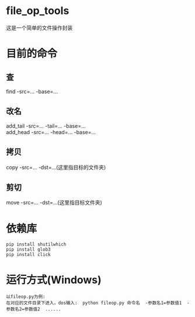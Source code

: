 # file_op_tools
这是一个简单的文件操作封装


# 目前的命令
  ## 查
  find -src=... -base=...
  ## 改名
  add_tail -src=... -tail=...  -base=...  
  add_head -src=... -head=...  -base=...
  ## 拷贝
  copy -src=... -dst=...(这里指目标的文件夹)
  ##  剪切
  move -src=... -dst=...(这里指目标文件夹)

# 依赖库
    pip install shutilwhich
    pip install glob3
    pip install click


# 运行方式(Windows)
    以fileop.py为例:
    在对应的文件目录下进入，dos输入:  python fileop.py 命令名  -参数名1=参数值1  -参数名2=参数值2  ......
  
